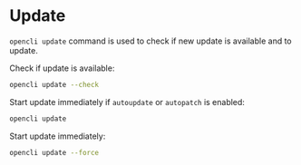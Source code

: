# Update 

`opencli update` command is used to check if new update is available and to update.

Check if update is available:
```bash
opencli update --check
```

Start update immediately if `autoupdate` or `autopatch` is enabled:
```bash
opencli update
```

Start update immediately:
```bash
opencli update --force
```
